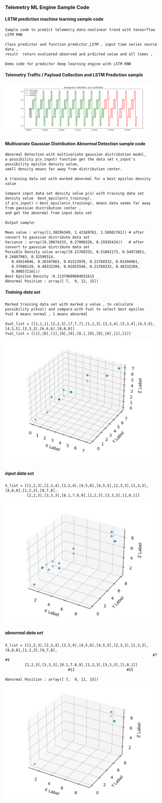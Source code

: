 ### Telemetry ML Engine Sample Code

#### LSTM prediction machine learning sample code    
    Sample code to predict telemetry data nonlinear trend with tensorflow LSTM RNN

    Class predictor and function predictor_LSTM , input time series source data ,
    result  return evaluated observed and prdicted value and all times ,

    Demo code for predictor deep learning engine with LSTM RNN 
    
#### Telemetry Traffic / Payload Collection and LSTM Prediction sample 

![N|Solid](predict_result.png)


#### Multivariate Gaussian Distribution Abnormal Detection sample code

    Abnormal Detection with multivariate gaussian distribution model, 
    a possibility p(x_input) function get the data set x_input's possibility epsilon density value,
    small density means far away from distribution center.

    A training data set with marked abnormal for a best epsilon density value

    Compare input data set density value p(x) with training data set density value  best_epsilon(x_training),
    if p(x_input) < best_epsilon(x_training), means data seems far away from gaussian distribution center , 
    and got the abnormal from input data set
    
    Output sample:
    
    Mean value : array([1.30296349, 1.42169701, 1.58981761]) # after convert to gaussian distribute data set
    Variance : array([0.30074233, 0.27008326, 0.15935424])   # after convert to gaussian distribute data set
    Possible Density value array([0.21768332, 0.51882173, 0.54973851, 0.24887983, 0.32599314,
       0.45614046, 0.26347663, 0.01523976, 0.21768332, 0.01494961,
       0.37686139, 0.48332204, 0.01015546, 0.21768332, 0.48332204,
       0.00057216])/
    Best Epsilon Density :0.11379609604031615
    Abnormal Position : array([ 7,  9, 12, 15])

##### Training data set

    Marked training data set with marked y value , to calculate possibility p(Xval) and compare with Yval to select best epsilon
    Yval 0 means normal , 1 means abnormal
    
    Xval_list = [[1,1,1],[2,2,3],[7,7,7],[1,2,3],[2,3,4],[3,3,4],[4,5,6],[4,5,5],[2,3,3],[6,6,6],[0,0,0]]
    Yval_list = [[1],[0],[1],[0],[0],[0,],[0],[0],[0],[1],[1]]
    
![N|Solid](training_data_set.png)

##### input data set

    X_list = [[1,2,3],[2,3,4],[3,3,4],[4,5,6],[4,5,5],[2,3,3],[1,3,3],[8,8,8],[1,2,3],[9,7,8],
              [2,2,3],[3,3,3],[8.1,7.8,9],[1,2,3],[3,3,3],[1,0,1]]
    
![N|Solid](input_data_set.png)

##### abnormal data set
    
    X_list = [[1,2,3],[2,3,4],[3,3,4],[4,5,6],[4,5,5],[2,3,3],[1,3,3],[8,8,8],[1,2,3],[9,7,8],
                                                                        #7              #9
             [2,2,3],[3,3,3],[8.1,7.8,9],[1,2,3],[3,3,3],[1,0,1]]
                                 #12                        #15
                                 
    Abnormal Position : array([ 7,  9, 12, 15])
                                                                                            
![N|Solid](abnormal_data_set.png)

